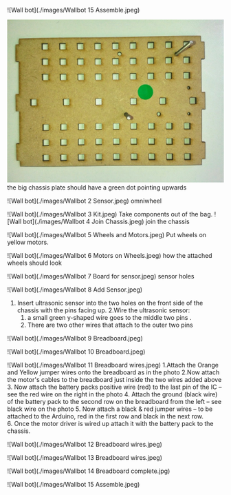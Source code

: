 

![Wall bot](./images/Wallbot 15 Assemble.jpeg)


![Wall bot](./images/Wallbot1_Chassis.jpeg)
the big chassis plate should have a green dot pointing upwards

![Wall bot](./images/Wallbot 2 Sensor.jpeg)
omniwheel

![Wall bot](./images/Wallbot 3 Kit.jpeg)
Take components out of the bag.
![Wall bot](./images/Wallbot 4 Join Chassis.jpeg)
join the chassis

![Wall bot](./images/Wallbot 5 Wheels and Motors.jpeg)
Put wheels on yellow motors.

![Wall bot](./images/Wallbot 6 Motors on Wheels.jpeg)
how the attached wheels should look

![Wall bot](./images/Wallbot 7 Board for sensor.jpeg)
sensor holes

![Wall bot](./images/Wallbot 8 Add Sensor.jpeg)
1. Insert ultrasonic sensor into the two holes on the front side of the chassis with the pins facing up.
2.Wire the ultrasonic sensor:
	1.	 a small green y-shaped wire goes to the middle two pins .
	2.	There are two other wires that attach to the outer two pins
	

![Wall bot](./images/Wallbot 9 Breadboard.jpeg)

![Wall bot](./images/Wallbot 10 Breadboard.jpeg)

![Wall bot](./images/Wallbot 11 Breadboard wires.jpeg)
1.Attach the Orange and Yellow jumper wires onto the breadboard as in the photo
2.Now attach the motor's cables to the breadboard just inside the  two wires added above
3.	Now attach the battery packs positive wire (red) to the last pin of the IC – see the red wire on the right in the photo
4.	Attach the ground (black wire) of the battery pack to the second row on the breadboard from the left – see black wire on    the photo
5.	Now attach a black & red jumper wires – to be attached to the Arduino, red in the first row and black in the next row.  
6.	 Once the motor driver is wired up attach it with the battery pack to the chassis.

![Wall bot](./images/Wallbot 12 Breadboard wires.jpeg)

![Wall bot](./images/Wallbot 13 Breadboard wires.jpeg)

![Wall bot](./images/Wallbot 14 Breadboard complete.jpg)


![Wall bot](./images/Wallbot 15 Assemble.jpeg)
